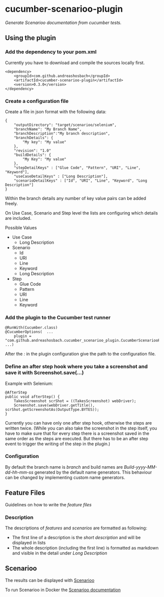 # cucumber-scenarioo-plugin

*Generate Scenarioo documentation from cucumber tests.*

## Using the plugin

### Add the dependency to your pom.xml

Currently you have to download and compile the sources locally first.

	<dependency>
    	<groupId>com.github.andreashosbach</groupId>
		<artifactId>cucumber-scenarioo-plugin</artifactId>
		<version>0.3.0</version>
	</dependency>

### Create a configuration file

Create a file in json format with the following data:
 
    {
        "outputDirectory": "target/scenarioo/selenium",
        "branchName": "My Branch Name",
        "branchDescription":"My branch description",
        "branchDetails": {
            "My key": "My value"
        },
        "revision": "1.0"
        "buildDetails": {
            "My Key": "My value"
        },
        "stepDetailKeys" : ["Glue Code", "Pattern", "URI", "Line", "Keyword"],
        "useCaseDetailKeys" : ["Long Description"],
        "scenarioDetailKeys" : ["Id", "URI", "Line", "Keyword", "Long Description"]    
    } 

Within the branch details any number of key value pairs can be added freely.

On Use Case, Scenario and Step level the lists are configuring which details are included.

Possible Values
* Use Case
    * Long Description
* Scenario
    * Id
    * URI
    * Line
    * Keyword
    * Long Description
* Step
    * Glue Code
    * Pattern
    * URI
    * Line
    * Keyword

### Add the plugin to the Cucumber test runner

    @RunWith(Cucumber.class)
    @CucumberOptions(  ...
        plugin = "com.github.andreashosbach.cucumber_scenarioo_plugin.CucumberScenariooPlugin:resources/cucumber_scenarioo_config.json"
    ...)

After the *:* in the plugin configuration give the path to the configuration file.

### Define an after step hook where you take a screenshot and save it with Screenshot.save(...)
  
Example with Selenium:
  
    @AfterStep
    public void afterStep() {
        TakesScreenshot scrShot = ((TakesScreenshot) webDriver);
        Screenshot.save(webDriver.getTitle(), scrShot.getScreenshotAs(OutputType.BYTES));
    }

Currently you can  have only one after step hook, otherwise the steps are written twice.
(While you can also take the screenshot in the step itself, you have to make sure that for every step there is a screenshot 
saved in the same order as the steps are executed. But there has to be an after step event to trigger the writing of the 
step in the plugin.)

### Configuration

By default the branch name is *branch* and build names are *Build-yyyy-MM-dd-hh-mm-ss* generated by the default name generators.
This behaviour can be changed by implementing custom name generators.


## Feature Files
Guidelines on how to write the *feature files* 

### Description
The descriptions of *features* and *scenarios* are formatted as following:
* The first line of a description is the *short description* and will be displayed in lists
* The whole description (including the first line) is formatted as markdown and visible in the detail under *Long Description*

## Scenarioo

The results can be displayed with [Scenarioo](http://scenarioo.org/)

To run Scenarioo in Docker the [Scenarioo documentation](http://scenarioo.org/docs/master/tutorial/Scenarioo-Viewer-Docker-Image.html)
